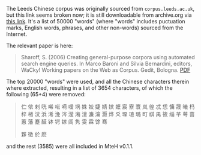 The Leeds Chinese corpus was originally sourced from `corpus.leeds.ac.uk`, but this link seems broken now; it is still downloadable from archive.org via [this link](https://web.archive.org/web/20230607215808/http://corpus.leeds.ac.uk/frqc/internet-zh.num).  It's a list of 50000 "words" (where "words" includes puctuation marks, English words, phrases, and other non-words) sourced from the Internet.

The relevant paper is here:

> Sharoff, S. (2006) Creating general-purpose corpora using automated search engine queries. In Marco Baroni and Silvia Bernardini, editors, WaCky! Working papers on the Web as Corpus. Gedit, Bologna. [PDF](https://ssharoff.github.io/publications/2006-wacky-paper.pdf) 

The top 20000 "words" were used, and all the Chinese characters therein where extracted, resulting in a list of 3654 characters, of which the following (65+4) were removed:

> 伫 侬 剌 咣 唏 喏 嗬 嗳 埚 姝 姣 婕 婧 嫔 嬷 宸 寮 寰 岚 徨 忒 恁 慵 晟 曦 杩 梓 楮 汶 浜 浠 浼 涔 滢 潲 澶 濂 瀹 灏 烨 爻 琛 璁 璐 町 祺 禺 筱 缁 芊 萼 蔷 蕙 藩 蹇 醛 钵 锷 镓 闾 隽 雯 霖 馀 骞
>
> 夥 徵 於 麽

and the rest (3585) were all included in MteH v0.1.1.
